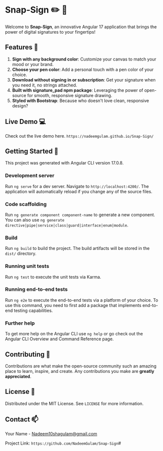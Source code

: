 # Snap-Sign :pencil2: :art:

Welcome to **Snap-Sign**, an innovative Angular 17 application that brings the power of digital signatures to your fingertips! 

## Features :star2:

1. **Sign with any background color**: Customize your canvas to match your mood or your brand.
2. **Choose your pen color**: Add a personal touch with a pen color of your choice.
3. **Download without signing in or subscription**: Get your signature when you need it, no strings attached.
4. **Built with signature_pad npm package**: Leveraging the power of open-source for smooth, responsive signature drawing.
5. **Styled with Bootstrap**: Because who doesn't love clean, responsive design?

## Live Demo :computer:

Check out the live demo here. `https://nadeemgulam.github.io/Snap-Sign/`

## Getting Started :rocket:

This project was generated with Angular CLI version 17.0.8.

### Development server

Run `ng serve` for a dev server. Navigate to `http://localhost:4200/`. The application will automatically reload if you change any of the source files.

### Code scaffolding

Run `ng generate component component-name` to generate a new component. You can also use `ng generate directive|pipe|service|class|guard|interface|enum|module`.

### Build

Run `ng build` to build the project. The build artifacts will be stored in the `dist/` directory.

### Running unit tests

Run `ng test` to execute the unit tests via Karma.

### Running end-to-end tests

Run `ng e2e` to execute the end-to-end tests via a platform of your choice. To use this command, you need to first add a package that implements end-to-end testing capabilities.

### Further help

To get more help on the Angular CLI use `ng help` or go check out the Angular CLI Overview and Command Reference page.

## Contributing :handshake:

Contributions are what make the open-source community such an amazing place to learn, inspire, and create. Any contributions you make are **greatly appreciated**.

## License :scroll:

Distributed under the MIT License. See `LICENSE` for more information.

## Contact :mailbox:

Your Name - Nadeem10shagulam@gmail.com

Project Link: `https://github.com/NadeemGulam/Snap-Sign`#
